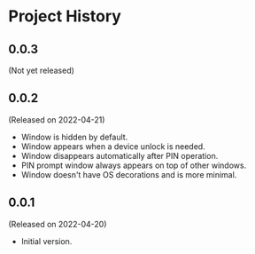 # Project History

## 0.0.3

(Not yet released)

## 0.0.2

(Released on 2022-04-21)

* Window is hidden by default.
* Window appears when a device unlock is needed.
* Window disappears automatically after PIN operation.
* PIN prompt window always appears on top of other windows.
* Window doesn't have OS decorations and is more minimal.

## 0.0.1

(Released on 2022-04-20)

* Initial version.
